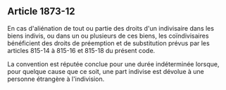 Article 1873-12
----
En cas d'aliénation de tout ou partie des droits d'un indivisaire dans les biens
indivis, ou dans un ou plusieurs de ces biens, les coïndivisaires bénéficient
des droits de préemption et de substitution prévus par les articles 815-14 à
815-16 et 815-18 du présent code.

La convention est réputée conclue pour une durée indéterminée lorsque, pour
quelque cause que ce soit, une part indivise est dévolue à une personne
étrangère à l'indivision.
